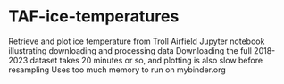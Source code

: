 # TAF-ice-temperatures
Retrieve and plot ice temperature from Troll Airfield
Jupyter notebook illustrating downloading and processing data
Downloading the full 2018-2023 dataset takes 20 minutes or so, and plotting is also slow before resampling
Uses too much memory to run on mybinder.org
